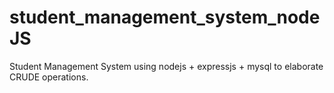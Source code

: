 # student_management_system_nodeJS
Student Management System using nodejs + expressjs + mysql to elaborate CRUDE operations.
